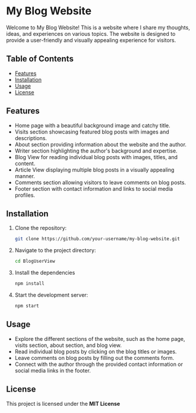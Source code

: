 # My Blog Website

Welcome to My Blog Website! This is a website where I share my thoughts, ideas, and experiences on various topics. The website is designed to provide a user-friendly and visually appealing experience for visitors.

## Table of Contents

- [Features](#features)
- [Installation](#installation)
- [Usage](#usage)
- [License](#license)

## Features

- Home page with a beautiful background image and catchy title.
- Visits section showcasing featured blog posts with images and descriptions.
- About section providing information about the website and the author.
- Writer section highlighting the author's background and expertise.
- Blog View for reading individual blog posts with images, titles, and content.
- Article View displaying multiple blog posts in a visually appealing manner.
- Comments section allowing visitors to leave comments on blog posts.
- Footer section with contact information and links to social media profiles.

## Installation

1. Clone the repository:

   ```bash
   git clone https://github.com/your-username/my-blog-website.git

2. Navigate to the project directory:

   ```bash
   cd BlogUserView
3. Install the dependencies
   ```bash
   npm install

4. Start the development server:
   ```bash
   npm start
## Usage
* Explore the different sections of the website, such as the home page, visits section, about section, and blog view.
* Read individual blog posts by clicking on the blog titles or images.
* Leave comments on blog posts by filling out the comments form.
* Connect with the author through the provided contact information or social media links in the footer.

## License
This project is licensed under the **MIT License**
